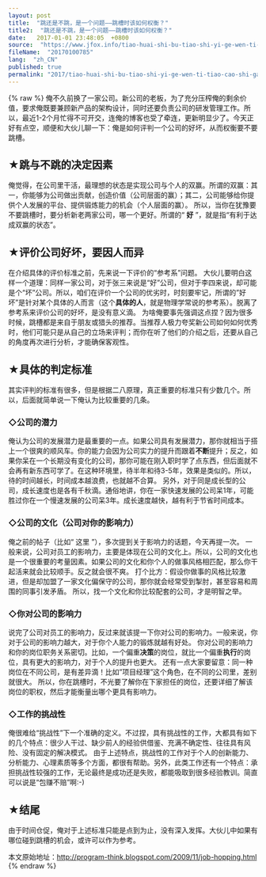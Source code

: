 ```yaml
---
layout: post
title:  "跳还是不跳，是一个问题——跳槽时该如何权衡？"
title2:  "跳还是不跳，是一个问题——跳槽时该如何权衡？"
date:   2017-01-01 23:48:05  +0800
source:  "https://www.jfox.info/tiao-huai-shi-bu-tiao-shi-yi-ge-wen-ti-tiao-cao-shi-gai-ru-he-quan-heng.html"
fileName:  "20170100785"
lang:  "zh_CN"
published: true
permalink: "2017/tiao-huai-shi-bu-tiao-shi-yi-ge-wen-ti-tiao-cao-shi-gai-ru-he-quan-heng.html"
---
```

{% raw %}
俺不久前换了一家公司。新公司的老板，为了充分压榨俺的剩余价值，要求俺既要兼顾新产品的架构设计，同时还要负责公司的研发管理​​ 工作。所以，最近1-2个月忙得不可开交，连俺的博客也受了牵连，更新明显少了。今天正好有点空，顺便和大伙儿聊一下：俺是如何评 ​​​​​​ 判一个公司的好坏，从而权衡要不要跳槽。

## ★跳与不跳的决定因素

俺觉得，在公司里干活，最理想的状态是实现公司与个人的双赢。所谓的双赢：其一，你能够为公司做出贡献，创造价值（公司层面的赢）；其二，公司能够给你提供个人发展的平台、提供锻炼能力的机会（个人层面的赢）。
所以，当你在犹豫要不要跳槽时，要分析新老两家公司，哪一个更好。所谓的“ **好** ”，就是指“有利于达成双赢的状态”。

## ★评价公司好坏，要因人而异

在介绍具体的评价标准之前，先来说一下评价的“参考系”问题。
大伙儿要明白这样一个道理：同样一家公司，对于张三来说是“好”公司，但对于李四来说，却可能是个“坏”公司。所以，咱们在评价一个公司的优劣时，时刻要牢记，所谓的”好坏”是针对某个具体的人而言（这个**具体的人**，就是物理学常说的参考系）。脱离了参考系来评价公司的好坏，是没有意义滴。
为啥俺要事先强调这点捏？因为很多时候，跳槽都是来自于朋友或猎头的推荐。当推荐人极力夸奖新公司如何如何优秀时，他们可能只是从自己的立场来评判；而你在听了他们的介绍之后，还要从自己的角度再次进行分析，才能确保客观性。

## ★具体的判定标准

其实评判的标准有很多，但是根据二八原理，真正重要的标准只有少数几个。所以，后面就简单说一下俺认为比较重要的几条。

### ◇公司的潜力

俺认为公司的发展潜力是最重要的一点。如果公司具有发展潜力，那你就相当于搭上一个很爽的顺风车。你的能力会因为公司实力的提升而跟着**不断**提升；反之，如果你呆在一个长期没有变化的公司，那你可能在刚入职时学了点东西，但后面就不会再有新东西可学了。在这种环境里，待半年和待3-5年，效果是类似的。所以，待的时间越长，时间成本越浪费，也就越不合算。
另外，对于同是成长型的公司，成长速度也是各有千秋滴。通俗地讲，你在一家快速发展的公司呆1年，可能胜过你在一个慢速发展的公司呆3年。成长速度越快，越有利于节省时间成本。

### ◇公司的文化（公司对你的影响力）

俺之前的帖子（比如“ 这里 ”），多次提到关于影响力的话题，今天再提一次。
一般来说，公司对员工的影响力，主要是体现在公司的文化上。所以，公司的文化也是一个很重要的考量因素。如果公司的文化和你个人的做事风格相匹配，那么你干起活来就会比较顺手。反之就会很不爽。
打个比方：假设你做事的风格比较激进，但是却加盟了一家文化偏保守的公司，那你就会经常受到掣肘，甚至容易和周围的同事引发矛盾。
所以，找一个文化和你比较配套的公司，才是明智之举。

### ◇你对公司的影响力

说完了公司对员工的影响力，反过来就该提一下你对公司的影响力。一般来说，你对于公司的影响力越大，对于你个人能力的锻炼就越有好处。
你对公司的影响力和你的岗位职务关系密切。比如，一个偏重**决策**的岗位，就比一个偏重**执行**的岗位，具有更大的影响力，对于个人的提升也更大。
还有一点大家要留意：同一种岗位在不同公司，是有差异滴！比如”项目经理”这个角色，在不同的公司里，差别就很大。
所以，你在跳槽时，不光要了解你在下家担任的岗位，还要详细了解该岗位的职权，然后才能衡量出哪个更具有影响力。

### ◇工作的挑战性

俺很难给“挑战性”下一个准确的定义。不过捏，具有挑战性的工作，大都具有如下的几个特点：很少人干过、缺少前人的经验供借鉴、充满不确定性、往往具有风险、没有固定的解决模式。
由于上述特点，挑战性的工作对于个人的创新能力、分析能力、心理素质等多个方面，都很有帮助。另外，此类工作还有一个特点：承担挑战性较强的工作，无论最终是成功还是失败，都能吸取到很多经验教训。简直可以说是“包赚不赔”啊:-)

## ★结尾

由于时间仓促，俺对于上述标准只能是点到为止，没有深入发挥。大伙儿中如果有哪位碰到跳槽的机会，或许可以作为参考。

本文原始地址：http://program-think.blogspot.com/2009/11/job-hopping.html
{% endraw %}